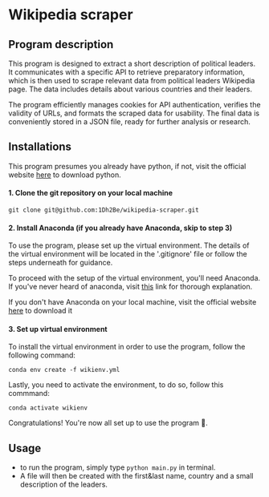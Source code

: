 # Wikipedia scraper 

## Program description

This program is designed to extract a short description of political leaders.
It communicates with a specific API to retrieve preparatory information, which is then used to scrape relevant data from political leaders Wikipedia page.
The data includes details about various countries and their leaders.

The program efficiently manages cookies for API authentication,
verifies the validity of URLs, and formats the scraped data for usability.
The final data is conveniently stored in a JSON file, ready for further analysis or research.

## Installations

This program presumes you already have python,
if not, visit the official website [here](https://www.python.org) to download python. 

#### 1. Clone the git repository on your local machine

```git clone git@github.com:1Dh2Be/wikipedia-scraper.git```

#### 2. Install Anaconda (if you already have Anaconda, skip to step 3)

To use the program, please set up the virtual environment.
The details of the virtual environment will be located in the '.gitignore' file or follow the steps underneath for guidance.

To proceed with the setup of the virtual environment, you'll need Anaconda.
If you've never heard of anaconda, visit [this](https://www.codeunderscored.com/beginners-guide-to-anaconda-python/) link for thorough explanation.

If you don't have Anaconda on your local machine, visit the official website [here](https://www.anaconda.com/download) to download it 

#### 3. Set up virtual environment

To install the virtual environment in order to use the program, follow the following command:

```conda env create -f wikienv.yml```

Lastly, you need to activate the environment, to do so, follow this commmand: 

```conda activate wikienv```

Congratulations! You're now all set up to use the program 🥳.

## Usage

- to run the program, simply type ```python main.py``` in terminal.
- A file will then be created with the first&last name, country and a small description of the leaders. 






